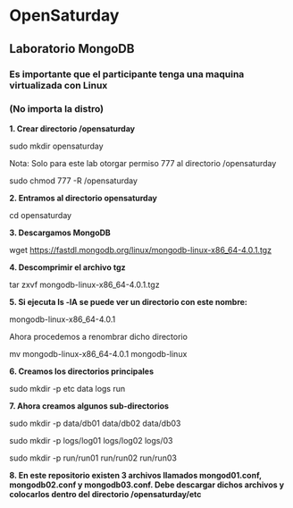 # OpenSaturday
## Laboratorio MongoDB
### Es importante que el participante tenga una maquina virtualizada con Linux 
### (No importa la distro)


**1. Crear directorio /opensaturday**

sudo mkdir opensaturday

Nota: Solo para este lab otorgar permiso 777 al directorio /opensaturday

sudo chmod 777 -R /opensaturday


**2. Entramos al directorio opensaturday**

cd opensaturday


**3. Descargamos MongoDB**

wget https://fastdl.mongodb.org/linux/mongodb-linux-x86_64-4.0.1.tgz


**4. Descomprimir el archivo tgz**

tar zxvf mongodb-linux-x86_64-4.0.1.tgz


**5. Si ejecuta ls -lA se puede ver un directorio con este nombre:**

mongodb-linux-x86_64-4.0.1

Ahora procedemos a renombrar dicho directorio

mv mongodb-linux-x86_64-4.0.1 mongodb-linux


**6. Creamos los directorios principales**

sudo mkdir -p etc data logs run


**7. Ahora creamos algunos sub-directorios**

sudo mkdir -p data/db01 data/db02 data/db03

sudo mkdir -p logs/log01 logs/log02 logs/03

sudo mkdir -p run/run01 run/run02 run/run03


**8. En este repositorio existen 3 archivos llamados mongod01.conf, mongodb02.conf y mongodb03.conf. Debe descargar dichos archivos y colocarlos dentro del directorio /opensaturday/etc**



